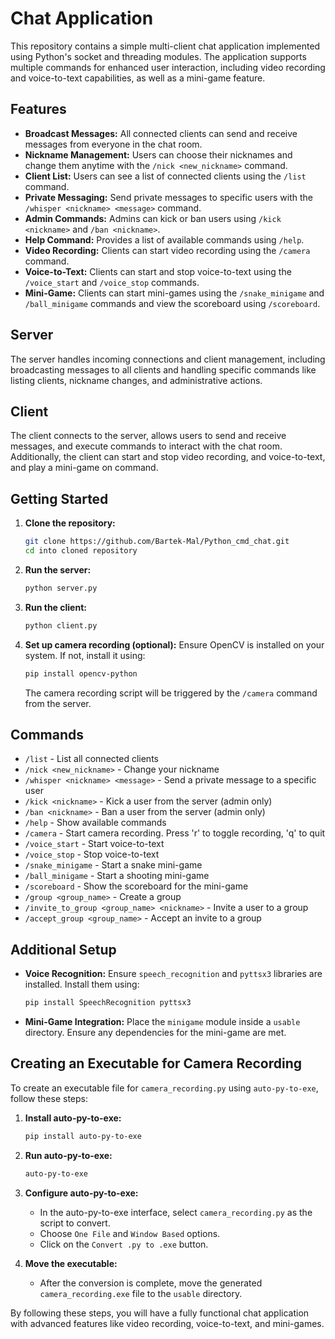 # Chat Application

This repository contains a simple multi-client chat application implemented using Python's socket and threading modules. The application supports multiple commands for enhanced user interaction, including video recording and voice-to-text capabilities, as well as a mini-game feature.

## Features

- **Broadcast Messages:** All connected clients can send and receive messages from everyone in the chat room.
- **Nickname Management:** Users can choose their nicknames and change them anytime with the `/nick <new_nickname>` command.
- **Client List:** Users can see a list of connected clients using the `/list` command.
- **Private Messaging:** Send private messages to specific users with the `/whisper <nickname> <message>` command.
- **Admin Commands:** Admins can kick or ban users using `/kick <nickname>` and `/ban <nickname>`.
- **Help Command:** Provides a list of available commands using `/help`.
- **Video Recording:** Clients can start video recording using the `/camera` command.
- **Voice-to-Text:** Clients can start and stop voice-to-text using the `/voice_start` and `/voice_stop` commands.
- **Mini-Game:** Clients can start mini-games using the `/snake_minigame` and `/ball_minigame` commands and view the scoreboard using `/scoreboard`.

## Server

The server handles incoming connections and client management, including broadcasting messages to all clients and handling specific commands like listing clients, nickname changes, and administrative actions.

## Client

The client connects to the server, allows users to send and receive messages, and execute commands to interact with the chat room. Additionally, the client can start and stop video recording, and voice-to-text, and play a mini-game on command.

## Getting Started

1. **Clone the repository:**
    ```bash
    git clone https://github.com/Bartek-Mal/Python_cmd_chat.git
    cd into cloned repository
    ```

2. **Run the server:**
    ```bash
    python server.py
    ```

3. **Run the client:**
    ```bash
    python client.py
    ```

4. **Set up camera recording (optional):**
    Ensure OpenCV is installed on your system. If not, install it using:
    ```bash
    pip install opencv-python
    ```
    The camera recording script will be triggered by the `/camera` command from the server.

## Commands

- `/list` - List all connected clients
- `/nick <new_nickname>` - Change your nickname
- `/whisper <nickname> <message>` - Send a private message to a specific user
- `/kick <nickname>` - Kick a user from the server (admin only)
- `/ban <nickname>` - Ban a user from the server (admin only)
- `/help` - Show available commands
- `/camera` - Start camera recording. Press 'r' to toggle recording, 'q' to quit
- `/voice_start` - Start voice-to-text
- `/voice_stop` - Stop voice-to-text
- `/snake_minigame` - Start a snake mini-game
- `/ball_minigame` - Start a shooting mini-game 
- `/scoreboard` - Show the scoreboard for the mini-game
- `/group <group_name>` - Create a group
- `/invite_to_group <group_name> <nickname>` - Invite a user to a group
- `/accept_group <group_name>` - Accept an invite to a group

## Additional Setup

- **Voice Recognition:** Ensure `speech_recognition` and `pyttsx3` libraries are installed. Install them using:
    ```bash
    pip install SpeechRecognition pyttsx3
    ```

- **Mini-Game Integration:** Place the `minigame` module inside a `usable` directory. Ensure any dependencies for the mini-game are met.

## Creating an Executable for Camera Recording

To create an executable file for `camera_recording.py` using `auto-py-to-exe`, follow these steps:

1. **Install auto-py-to-exe:**
    ```bash
    pip install auto-py-to-exe
    ```

2. **Run auto-py-to-exe:**
    ```bash
    auto-py-to-exe
    ```

3. **Configure auto-py-to-exe:**
    - In the auto-py-to-exe interface, select `camera_recording.py` as the script to convert.
    - Choose `One File` and `Window Based` options.
    - Click on the `Convert .py to .exe` button.

4. **Move the executable:**
    - After the conversion is complete, move the generated `camera_recording.exe` file to the `usable` directory.

By following these steps, you will have a fully functional chat application with advanced features like video recording, voice-to-text, and mini-games.
